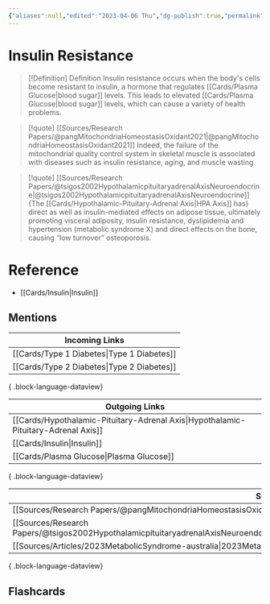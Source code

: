 ```yaml
---
{"aliases":null,"edited":"2023-04-06 Thu","dg-publish":true,"permalink":"/cards/insulin-resistance/","dgPassFrontmatter":true}
---
```


# Insulin Resistance

> [!Definition] Definition
> Insulin resistance occurs when the body's cells become resistant to insulin, a hormone that regulates [[Cards/Plasma Glucose\|blood sugar]] levels. This leads to elevated [[Cards/Plasma Glucose\|blood sugar]] levels, which can cause a variety of health problems.

> [!quote] [[Sources/Research Papers/@pangMitochondriaHomeostasisOxidant2021\|@pangMitochondriaHomeostasisOxidant2021]]
> Indeed, the failure of the mitochondrial quality control system in skeletal muscle is associated with diseases such as insulin resistance, aging, and muscle wasting.

> [!quote] [[Sources/Research Papers/@tsigos2002HypothalamicpituitaryadrenalAxisNeuroendocrine\|@tsigos2002HypothalamicpituitaryadrenalAxisNeuroendocrine]]
> {The [[Cards/Hypothalamic-Pituitary-Adrenal Axis\|HPA Axis]] has} direct as well as insulin-mediated effects on adipose tissue, ultimately promoting visceral adiposity, insulin resistance, dyslipidemia and hypertension (metabolic syndrome X) and direct effects on the bone, causing “low turnover” osteoporosis.

# Reference

- [[Cards/Insulin\|Insulin]]

## Mentions

| Incoming Links                                |
| --------------------------------------------- |
| [[Cards/Type 1 Diabetes\|Type 1 Diabetes]] |
| [[Cards/Type 2 Diabetes\|Type 2 Diabetes]] |

{ .block-language-dataview}

| Outgoing Links                                                                        |
| ------------------------------------------------------------------------------------- |
| [[Cards/Hypothalamic-Pituitary-Adrenal Axis\|Hypothalamic-Pituitary-Adrenal Axis]] |
| [[Cards/Insulin\|Insulin]]                                                         |
| [[Cards/Plasma Glucose\|Plasma Glucose]]                                           |

{ .block-language-dataview}

| Sources                                                                                                                                             |
| --------------------------------------------------------------------------------------------------------------------------------------------------- |
| [[Sources/Research Papers/@pangMitochondriaHomeostasisOxidant2021\|@pangMitochondriaHomeostasisOxidant2021]]                                     |
| [[Sources/Research Papers/@tsigos2002HypothalamicpituitaryadrenalAxisNeuroendocrine\|@tsigos2002HypothalamicpituitaryadrenalAxisNeuroendocrine]] |
| [[Sources/Articles/2023MetabolicSyndrome-australia\|2023MetabolicSyndrome-australia]]                                                            |

{ .block-language-dataview}

## Flashcards